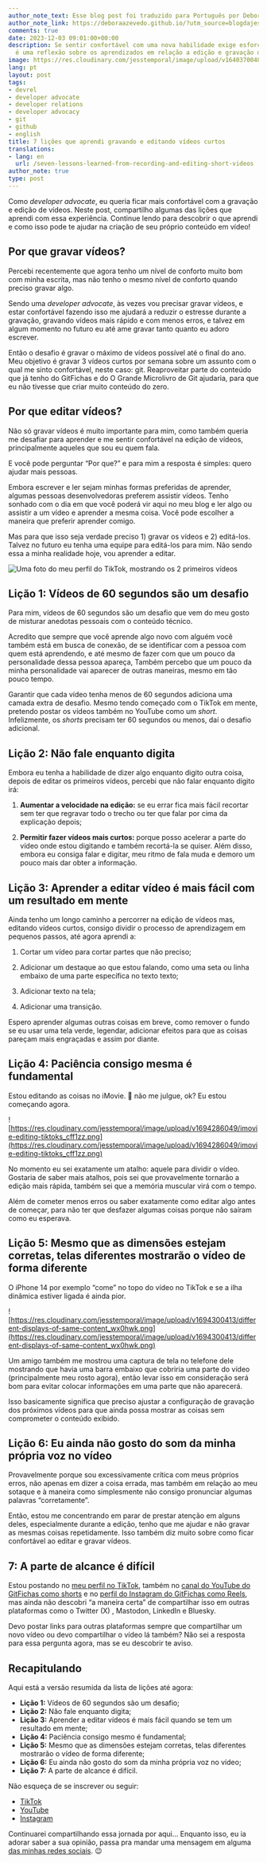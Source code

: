 ```yaml
---
author_note_text: Esse blog post foi traduzido para Português por Debora Azevedo.
author_note_link: https://deboraazevedo.github.io/?utm_source=blogdajess
comments: true
date: 2023-12-03 09:01:00+00:00
description: Se sentir confortável com uma nova habilidade exige esforço. Esse posts
  é uma reflexão sobre os aprendizados em relação a edição e gravação de vídeos
image: https://res.cloudinary.com/jesstemporal/image/upload/v1640370040/covers/variados_aanizj.png
lang: pt
layout: post
tags:
- devrel
- developer advocate
- developer relations
- developer advocacy
- git
- github
- english
title: 7 lições que aprendi gravando e editando vídeos curtos
translations:
- lang: en
  url: /seven-lessons-learned-from-recording-and-editing-short-videos
author_note: true
type: post
---
```


Como *developer advocate*, eu queria ficar mais confortável com a gravação e edição de vídeos. Neste post, compartilho algumas das lições que aprendi com essa experiência. Continue lendo para descobrir o que aprendi e como isso pode te ajudar na criação de seu próprio conteúdo em vídeo!

## Por que gravar vídeos?

Percebi recentemente que agora tenho um nível de conforto muito bom com minha escrita, mas não tenho o mesmo nível de conforto quando preciso gravar algo.

Sendo uma *developer advocate*, às vezes vou precisar gravar vídeos, e estar confortável fazendo isso me ajudará a reduzir o estresse durante a gravação, gravando vídeos mais rápido e com menos erros, e talvez em algum momento no futuro eu até ame gravar tanto quanto eu adoro escrever.

Então o desafio é gravar o máximo de vídeos possível até o final do ano. Meu objetivo é gravar 3 vídeos curtos por semana sobre um assunto com o qual me sinto confortável, neste caso: git. Reaproveitar parte do conteúdo que já tenho do GitFichas e do O Grande Microlivro de Git  ajudaria, para que eu não tivesse que criar muito conteúdo do zero.

## Por que editar vídeos?

Não só gravar vídeos é muito importante para mim, como também queria me desafiar para aprender e me sentir confortável na edição de vídeos, principalmente aqueles que sou eu quem fala.

E você pode perguntar “Por que?” e para mim a resposta é simples: quero ajudar mais pessoas.

Embora escrever e ler sejam minhas formas preferidas de aprender, algumas pessoas desenvolvedoras preferem assistir vídeos. Tenho sonhado com o dia em que você poderá vir aqui no meu blog e ler algo ou assistir a um vídeo e aprender a mesma coisa. Você pode escolher a maneira que preferir aprender comigo.

Mas para que isso seja verdade preciso 1) gravar os vídeos e 2) editá-los. Talvez no futuro eu tenha uma equipe para editá-los para mim. Não sendo essa a minha realidade hoje, vou aprender a editar.

![Uma foto do meu perfil do TikTok, mostrando os 2 primeiros vídeos](https://res.cloudinary.com/jesstemporal/image/upload/v1694285944/tiktok-jess-temporal-profile-showing-the-first-two-videos.jpg)

## Lição 1: Vídeos de 60 segundos são um desafio

Para mim, vídeos de 60 segundos são um desafio que vem do meu gosto de misturar anedotas pessoais com o conteúdo técnico.

Acredito que sempre que você aprende algo novo com alguém você também está em busca de conexão, de se identificar com a pessoa com quem está aprendendo, e até mesmo de fazer com que um pouco da personalidade dessa pessoa apareça, Também percebo que um pouco da minha personalidade vai aparecer de outras maneiras, mesmo em tão pouco tempo.

Garantir que cada vídeo tenha menos de 60 segundos adiciona uma camada extra de desafio. Mesmo tendo começado com o TikTok em mente, pretendo postar os vídeos também no YouTube como um *short*. Infelizmente, os *shorts* precisam ter 60 segundos ou menos, daí o desafio adicional.

## Lição 2: Não fale enquanto digita

Embora eu tenha a habilidade de dizer algo enquanto digito outra coisa, depois de editar os primeiros vídeos, percebi que não falar enquanto digito irá:

1) **Aumentar a velocidade na edição:** se eu errar fica mais fácil recortar sem ter que regravar todo o trecho ou ter que falar por cima da explicação depois;

2) **Permitir fazer vídeos mais curtos:** porque posso acelerar a parte do vídeo onde estou digitando e também recortá-la se quiser. Além disso, embora eu consiga falar e digitar, meu ritmo de fala muda e demoro um pouco mais dar obter a informação.

## Lição 3: Aprender a editar vídeo é mais fácil com um resultado em mente

Ainda tenho um longo caminho a percorrer na edição de vídeos mas, editando vídeos curtos, consigo dividir o processo de aprendizagem em pequenos passos, até agora aprendi a:

1) Cortar um vídeo para cortar partes que não preciso;

2) Adicionar um destaque ao que estou falando, como uma seta ou linha embaixo de uma parte específica no texto texto;

3) Adicionar texto na tela;

4) Adicionar uma transição.

Espero aprender algumas outras coisas em breve, como remover o fundo se eu usar uma tela verde, legendar, adicionar efeitos para que as coisas pareçam mais engraçadas e assim por diante.

## Lição 4: Paciência consigo mesma é fundamental

Estou editando as coisas no iMovie. 👀 não me julgue, ok? Eu estou começando agora.

![https://res.cloudinary.com/jesstemporal/image/upload/v1694286049/imovie-editing-tiktoks_cff1zz.png](https://res.cloudinary.com/jesstemporal/image/upload/v1694286049/imovie-editing-tiktoks_cff1zz.png)

No momento eu sei exatamente um atalho: aquele para dividir o vídeo. Gostaria de saber mais atalhos, pois sei que provavelmente tornarão a edição mais rápida, também sei que a memória muscular virá com o tempo.

Além de cometer menos erros ou saber exatamente como editar algo antes de começar, para não ter que desfazer algumas coisas porque não saíram como eu esperava.

## Lição 5: Mesmo que as dimensões estejam corretas, telas diferentes mostrarão o vídeo de forma diferente

O iPhone 14 por exemplo “come” no topo do vídeo no TikTok e se a ilha dinâmica estiver ligada é ainda pior.

![https://res.cloudinary.com/jesstemporal/image/upload/v1694300413/different-displays-of-same-content_wx0hwk.png](https://res.cloudinary.com/jesstemporal/image/upload/v1694300413/different-displays-of-same-content_wx0hwk.png)

Um amigo também me mostrou uma captura de tela no telefone dele mostrando que havia uma barra embaixo que cobriria uma parte do vídeo (principalmente meu rosto agora), então levar isso em consideração será bom para evitar colocar informações em uma parte que não aparecerá. 

Isso basicamente significa que preciso ajustar a configuração de gravação dos próximos vídeos para que ainda possa mostrar as coisas sem comprometer o conteúdo exibido.

## Lição 6: Eu ainda não gosto do som da minha própria voz no vídeo

Provavelmente porque sou excessivamente crítica com meus próprios erros, não apenas em dizer a coisa errada, mas também em relação ao meu sotaque e à maneira como simplesmente não consigo pronunciar algumas palavras “corretamente”.

Então, estou me concentrando em parar de prestar atenção em alguns deles, especialmente durante a edição, tenho que me ajudar e não gravar as mesmas coisas repetidamente. Isso também diz muito sobre como ficar confortável ao editar e gravar vídeos.

## 7: A parte de alcance é difícil

Estou postando no [meu perfil no TikTok](https://www.tiktok.com/@jess.temporal), também no [canal do YouTube do GitFichas como shorts](https://www.youtube.com/@gitfichas) e no [perfil do Instagram do GitFichas como Reels](https://www.instagram.com/gitfichas/reels/), mas ainda não descobri “a maneira certa” de compartilhar isso em outras plataformas como o Twitter (X) , Mastodon, LinkedIn e Bluesky.

Devo postar links para outras plataformas sempre que compartilhar um novo vídeo ou devo compartilhar o vídeo lá também? Não sei a resposta para essa pergunta agora, mas se eu descobrir te aviso.

## Recapitulando

Aqui está a versão resumida da lista de lições até agora:

- **Lição 1:** Vídeos de 60 segundos são um desafio;
- **Lição 2:** Não fale enquanto digita;
- **Lição 3:** Aprender a editar vídeos é mais fácil quando se tem um resultado em mente;
- **Lição 4:** Paciência consigo mesmo é fundamental;
- **Lição 5:** Mesmo que as dimensões estejam corretas, telas diferentes mostrarão o vídeo de forma diferente;
- **Lição 6:** Eu ainda não gosto do som da minha própria voz no vídeo;
- **Lição 7:** A parte de alcance é difícil.

Não esqueça de se inscrever ou seguir:

- [TikTok](https://www.tiktok.com/@jess.temporal)
- [YouTube](https://www.youtube.com/@gitfichas)
- [Instagram](https://www.instagram.com/gitfichas/reels/)

Continuarei compartilhando essa jornada por aqui... Enquanto isso, eu ia adorar saber a sua opinião, passa pra mandar uma mensagem em alguma [das minhas redes sociais](https://jtemporal.com/socials). 😉